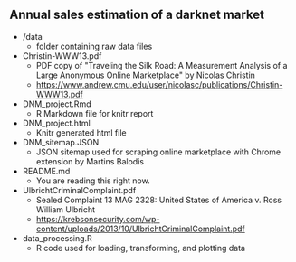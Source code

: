 ## Annual sales estimation of a darknet market

* /data
	* folder containing raw data files
* Christin-WWW13.pdf
	* PDF copy of "Traveling the Silk Road: A Measurement Analysis of a Large Anonymous Online Marketplace" by Nicolas Christin
	* https://www.andrew.cmu.edu/user/nicolasc/publications/Christin-WWW13.pdf
* DNM_project.Rmd
	* R Markdown file for knitr report
* DNM_project.html
	* Knitr generated html file
* DNM_sitemap.JSON
	* JSON sitemap used for scraping online marketplace with Chrome extension by Martins Balodis
* README.md
	* You are reading this right now.
* UlbrichtCriminalComplaint.pdf
	* Sealed Complaint 13 MAG 2328: United States of America v. Ross William Ulbricht
	* https://krebsonsecurity.com/wp-content/uploads/2013/10/UlbrichtCriminalComplaint.pdf
* data_processing.R
	* R code used for loading, transforming, and plotting data


